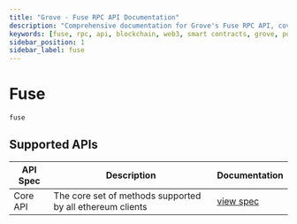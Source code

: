 ```yaml
---
title: "Grove - Fuse RPC API Documentation"
description: "Comprehensive documentation for Grove's Fuse RPC API, covering endpoint details and integration strategies for blockchain developers."
keywords: [fuse, rpc, api, blockchain, web3, smart contracts, grove, pocket, pokt]
sidebar_position: 1
sidebar_label: fuse
---
```


# Fuse

`fuse`

## Supported APIs

| API Spec | Description                                               | Documentation                  |
| -------- | --------------------------------------------------------- | ------------------------------ |
| Core API | The core set of methods supported by all ethereum clients | [view spec](../specs/core-api) |
